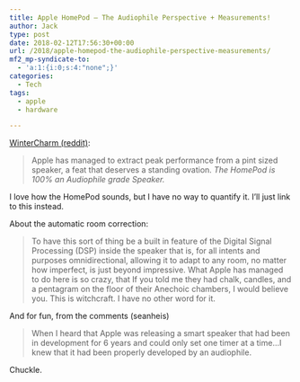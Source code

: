 ```yaml
---
title: Apple HomePod – The Audiophile Perspective + Measurements!
author: Jack
type: post
date: 2018-02-12T17:56:30+00:00
url: /2018/apple-homepod-the-audiophile-perspective-measurements/
mf2_mp-syndicate-to:
  - 'a:1:{i:0;s:4:"none";}'
categories:
  - Tech
tags:
  - apple
  - hardware

---
```

[WinterCharm (reddit)][1]:

> Apple has managed to extract peak performance from a pint sized speaker, a feat that deserves a standing ovation. _The HomePod is 100% an Audiophile grade Speaker._

I love how the HomePod sounds, but I have no way to quantify it. I&#8217;ll just link to this instead.

About the automatic room correction:

> To have this sort of thing be a built in feature of the Digital Signal Processing (DSP) inside the speaker that is, for all intents and purposes omnidirectional, allowing it to adapt to any room, no matter how imperfect, is just beyond impressive. What Apple has managed to do here is so crazy, that If you told me they had chalk, candles, and a pentagram on the floor of their Anechoic chambers, I would believe you. This is witchcraft. I have no other word for it.

And for fun, from the comments (seanheis)

> When I heard that Apple was releasing a smart speaker that had been in development for 6 years and could only set one timer at a time&#8230;I knew that it had been properly developed by an audiophile.

Chuckle.

&nbsp;

 [1]: https://www.reddit.com/r/audiophile/comments/7wwtqy/apple_homepod_the_audiophile_perspective/